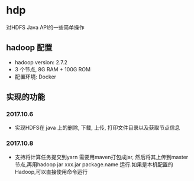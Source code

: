 # hdp
对HDFS Java API的一些简单操作
## hadoop 配置
- hadoop version: 2.7.2
- 3 个节点, 8G RAM + 100G ROM
- 配置环境: Docker

## 实现的功能
### 2017.10.6 
- 实现HDFS在 java 上的删除, 下载, 上传, 打印文件目录以及获取节点信息
### 2017.10.8
- 支持将计算任务提交到yarn
需要用maven打包成jar, 然后将其上传到master节点,再用hadoop jar xxx.jar package.name 运行.如果是本机配置的Hadoop,可以直接使用命令运行
